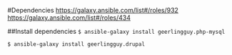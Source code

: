#Dependencies
https://galaxy.ansible.com/list#/roles/932
https://galaxy.ansible.com/list#/roles/434

##Install dependencies
```$ ansible-galaxy install geerlingguy.php-mysql```

```$ ansible-galaxy install geerlingguy.drupal```
